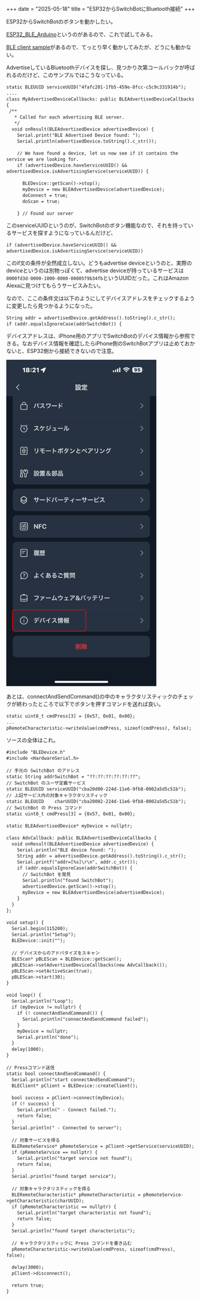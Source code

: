 +++
date = "2025-05-18"
title = "ESP32からSwitchBotにBluetooth接続"
+++

ESP32からSwitchBotのボタンを動かしたい。

[ESP32_BLE_Arduino](https://github.com/nkolban/ESP32_BLE_Arduino)というのがあるので、これで試してみる。

[BLE client sample](https://github.com/nkolban/ESP32_BLE_Arduino/blob/master/examples/BLE_client/BLE_client.ino)があるので、てっとり早く動かしてみたが、どうにも動かない。

AdvertiseしているBluetoothデバイスを探し、見つかり次第コールバックが呼ばれるのだけど、このサンプルではこうなっている。

    static BLEUUID serviceUUID("4fafc201-1fb5-459e-8fcc-c5c9c331914b");
    ....
    class MyAdvertisedDeviceCallbacks: public BLEAdvertisedDeviceCallbacks {
     /**
       * Called for each advertising BLE server.
       */
      void onResult(BLEAdvertisedDevice advertisedDevice) {
        Serial.print("BLE Advertised Device found: ");
        Serial.println(advertisedDevice.toString().c_str());
    
        // We have found a device, let us now see if it contains the service we are looking for.
        if (advertisedDevice.haveServiceUUID() && advertisedDevice.isAdvertisingService(serviceUUID)) {
    
          BLEDevice::getScan()->stop();
          myDevice = new BLEAdvertisedDevice(advertisedDevice);
          doConnect = true;
          doScan = true;
    
        } // Found our server

このserviceUUIDというのが、SwitchBotのボタン機能なので、それを持っているサービスを探すようになっているんだけど、

    if (advertisedDevice.haveServiceUUID() && advertisedDevice.isAdvertisingService(serviceUUID))
    
このif文の条件が全然成立しない。どうもadvertise deviceというのと、実際のdeviceというのは別物っぽくて、advertise deviceが持っているサービスは```0000fd3d-0000-1000-8000-00805f9b34fb```というUUIDだった。これはAmazon Alexaに見つけてもらうサービスみたい。

なので、ここの条件文は以下のようにしてデバイスアドレスをチェックするように変更したら見つかるようになった。

    String addr = advertisedDevice.getAddress().toString().c_str();
    if (addr.equalsIgnoreCase(addrSwitchBot)) {

デバイスアドレスは、iPhone用のアプリでSwitchBotのデバイス情報から参照できる。なおデバイス情報を確認したらiPhone側のSwitchBotアプリは止めておかないと、ESP32側から接続できないので注意。

<a href="IMG_2422.PNG" target="_blank">
  <img src="IMG_2422.PNG" width="400" alt="クリックで拡大">
</a>

あとは、connectAndSendCommand()の中のキャラクタリスティックのチェックが終わったところで以下でボタンを押すコマンドを送れば良い。

    static uint8_t cmdPress[3] = {0x57, 0x01, 0x00};
    ...
    pRemoteCharacteristic->writeValue(cmdPress, sizeof(cmdPress), false);

ソースの全体はこれ。

    #include "BLEDevice.h"
    #include <HardwareSerial.h>
    
    // 手元の SwitchBot のアドレス
    static String addrSwitchBot = "??:??:??:??:??:??";
    // SwitchBot のユーザ定義サービス
    static BLEUUID serviceUUID("cba20d00-224d-11e6-9fb8-0002a5d5c51b");
    // 上記サービス内の対象キャラクタリスティック
    static BLEUUID    charUUID("cba20002-224d-11e6-9fb8-0002a5d5c51b");
    // SwitchBot の Press コマンド
    static uint8_t cmdPress[3] = {0x57, 0x01, 0x00};
    
    static BLEAdvertisedDevice* myDevice = nullptr;
    
    class AdvCallback: public BLEAdvertisedDeviceCallbacks {
      void onResult(BLEAdvertisedDevice advertisedDevice) {
        Serial.println("BLE device found: ");
        String addr = advertisedDevice.getAddress().toString().c_str();
        Serial.printf("addr=[%s]\r\n", addr.c_str());
        if (addr.equalsIgnoreCase(addrSwitchBot)) {
          // SwitchBot を発見
          Serial.println("found SwitchBot");
          advertisedDevice.getScan()->stop();
          myDevice = new BLEAdvertisedDevice(advertisedDevice);
        }
      }
    };
    
    void setup() {
      Serial.begin(115200);
      Serial.println("Setup");
      BLEDevice::init("");
    
      // デバイスからのアドバタイズをスキャン
      BLEScan* pBLEScan = BLEDevice::getScan();
      pBLEScan->setAdvertisedDeviceCallbacks(new AdvCallback());
      pBLEScan->setActiveScan(true);
      pBLEScan->start(30); 
    }
    
    void loop() {
      Serial.println("Loop");
      if (myDevice != nullptr) {
        if (! connectAndSendCommand()) {
          Serial.println("connectAndSendCommand failed");
        }
        myDevice = nullptr;
        Serial.println("done");
      }
      delay(1000);
    }
    
    // Pressコマンド送信
    static bool connectAndSendCommand() {
      Serial.println("start connectAndSendCommand");
      BLEClient* pClient = BLEDevice::createClient();
    
      bool success = pClient->connect(myDevice);
      if (! success) {
        Serial.println(" - Connect failed.");
        return false;
      }
      Serial.println(" - Connected to server");
    
      // 対象サービスを得る
      BLERemoteService* pRemoteService = pClient->getService(serviceUUID);
      if (pRemoteService == nullptr) {
        Serial.println("target service not found");
        return false;
      }
      Serial.println("found target service");
    
      // 対象キャラクタリスティックを得る
      BLERemoteCharacteristic* pRemoteCharacteristic = pRemoteService->getCharacteristic(charUUID);
      if (pRemoteCharacteristic == nullptr) {
        Serial.println("target characteristic not found");
        return false;
      }
      Serial.println("found target characteristic");
    
      // キャラクタリスティックに Press コマンドを書き込む
      pRemoteCharacteristic->writeValue(cmdPress, sizeof(cmdPress), false);
    
      delay(3000);
      pClient->disconnect();
    
      return true;
    }
